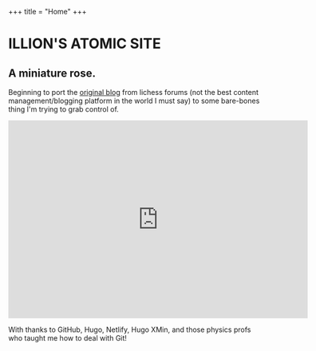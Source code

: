 +++
title = "Home"
+++

[//]: # (tag list: n2n, tactics, endgames, general-advice, patterns, pawns, invasions)

# ILLION'S ATOMIC SITE

## A miniature rose.

Beginning to port the [original blog](https://lichess.org/forum/team-illions-atomic-blog) from lichess forums (not the best content management/blogging platform in the world I must say) to some bare-bones thing I'm trying to grab control of.

<iframe width=600 height=397 frameborder=0 src="https://lichess.org/embed/SYLZUKxv#26"></iframe>

With thanks to GitHub, Hugo, Netlify, Hugo XMin, and those physics profs who taught me how to deal with Git!